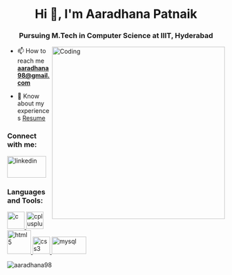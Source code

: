 <h1 align="center">Hi 👋, I'm Aaradhana Patnaik</h1>
<h3 align="center">Pursuing M.Tech in Computer Science at IIIT, Hyderabad</h3>
<img align="right" alt="Coding" width="400" src="https://camo.githubusercontent.com/6f5e3ead776bc722fbfc3da2c8b1454a7a5f27a07b34c0ced075f90a6c25a3be/68747470733a2f2f6d69726f2e6d656469756d2e636f6d2f6d61782f313630302f302a4b32574c4d5445784c79696461374f522e676966">

- 📫 How to reach me **aaradhana98@gmail.com**

- 📄 Know about my experiences [Resume](https://drive.google.com/file/d/1jgHtauE5LQVCa25sQ3uVCFOF5m0_6btg/view?usp=sharing)

<h3 align="left">Connect with me:</h3>
<p align="left">
<a href="https://linkedin.com/in/aaradhana-patnaik-43b987152" target="blank"><img align="center" src="https://logos-world.net/wp-content/uploads/2020/04/Linkedin-Logo.png" width="90" height="50" alt="linkedin"/></a>
</p>

<h3 align="left">Languages and Tools:</h3>
<p align="left"> 
<a href="https://www.cprogramming.com/" target="_blank" rel="noreferrer"> <img src="https://upload.wikimedia.org/wikipedia/commons/1/18/C_Programming_Language.svg" alt="c" width="40" height="40"/> </a> 
<a href="https://www.w3schools.com/cpp/" target="_blank" rel="noreferrer"> <img src="https://upload.wikimedia.org/wikipedia/commons/1/18/ISO_C%2B%2B_Logo.svg" alt="cplusplus" width="40" height="40"/> </a> 
<a href="https://www.w3.org/html/" target="_blank" rel="noreferrer"> <img src="https://icon-library.com/images/html5-icon/html5-icon-13.jpg" alt="html5" width="55" height="55"/> </a>
<a href="https://www.w3schools.com/css/" target="_blank" rel="noreferrer"> <img src="https://upload.wikimedia.org/wikipedia/commons/6/62/CSS3_logo.svg" alt="css3" width="40" height="40"/> </a> 
<a href="https://www.mysql.com/" target="_blank" rel="noreferrer"> <img src="https://cdn.icon-icons.com/icons2/2699/PNG/512/mysql_logo_icon_169941.png" alt="mysql" width="80" height="40"/> </a> 
</p>

<p><img align="center" src="https://github-readme-stats.vercel.app/api/top-langs?username=aaradhana98&show_icons=true&locale=en&layout=compact" alt="aaradhana98" /></p>

